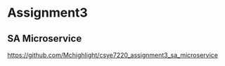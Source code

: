 # Assignment3 
## SA Microservice
https://github.com/Mchighlight/csye7220_assignment3_sa_microservice
